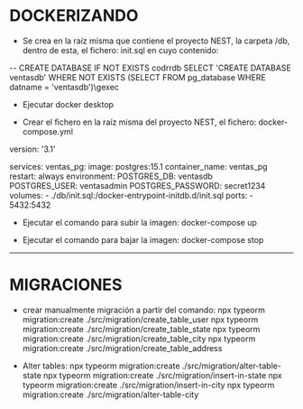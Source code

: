 # DOCKERIZANDO

- Se crea en la raíz misma que contiene el proyecto NEST, la carpeta /db, dentro de esta, el fichero: init.sql en cuyo contenido:

-- CREATE DATABASE IF NOT EXISTS codrrdb
SELECT 'CREATE DATABASE ventasdb'
WHERE NOT EXISTS (SELECT FROM pg_database WHERE datname = 'ventasdb')\gexec

- Ejecutar docker desktop

- Crear el fichero en la raíz misma del proyecto NEST, el fichero: docker-compose.yml

version: '3.1'

services:
  ventas_pg:
    image: postgres:15.1
    container_name: ventas_pg
    restart: always
    environment:
      POSTGRES_DB: ventasdb    
      POSTGRES_USER: ventasadmin
      POSTGRES_PASSWORD: secret1234
    volumes:
      - ./db/init.sql:/docker-entrypoint-initdb.d/init.sql
    ports:
      - 5432:5432


- Ejecutar el comando para subir la imagen:
docker-compose up

- Ejecutar el comando para bajar la imagen:
docker-compose stop


-------------------------------------------------------------------------

# MIGRACIONES
- crear manualmente migración a partir del comando:
npx typeorm migration:create ./src/migration/create_table_user
npx typeorm migration:create ./src/migration/create_table_state
npx typeorm migration:create ./src/migration/create_table_city
npx typeorm migration:create ./src/migration/create_table_address

- Alter tables:
npx typeorm migration:create ./src/migration/alter-table-state
npx typeorm migration:create ./src/migration/insert-in-state
npx typeorm migration:create ./src/migration/insert-in-city
npx typeorm migration:create ./src/migration/alter-table-city
